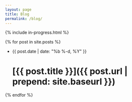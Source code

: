 ```yaml
---
layout: page
title: Blog
permalink: /blog/
---
```


{% include in-progress.html %}

{% for post in site.posts %}
  - {{ post.date | date: "%b %-d, %Y" }}
    # [{{ post.title }}]({{ post.url | prepend: site.baseurl }})
{% endfor %}

